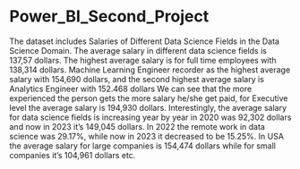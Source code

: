 # Power_BI_Second_Project
The dataset includes Salaries of Different Data Science Fields in the Data Science Domain.
The average salary in different data science fields is 137,57 dollars.
The highest average salary is for full time employees with 138,314 dollars.
Machine Learning Engineer recorder as the highest average salary with 154,690 dollars, and the second highest average salary is Analytics Engineer with 152.468 dollars 
We can see that the more experienced the person gets the more salary he/she get paid, for Executive level the average salary is 194,930 dollars.
Interestingly, the average salary for data science fields is increasing year by year in 2020 was 92,302 dollars and now in 2023 it’s 149,045 dollars.
In 2022 the remote work in data science was 29.17%, while now in 2023 it decreased to be 15.25%.
In USA the average salary for large companies is 154,474 dollars while for small companies it’s 104,961 dollars etc.
